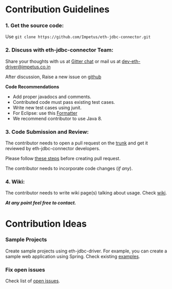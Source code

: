 # Contribution Guidelines

### 1. Get the source code: 

Use `git clone https://github.com/Impetus/eth-jdbc-connector.git`

### 2. Discuss with eth-jdbc-connector Team:

Share your thoughts with us at [Gitter chat](https://gitter.im/Impetus/eth-jdbc-connector?utm_source=badge&utm_medium=badge&utm_campaign=pr-badge&utm_content=badge) or mail us at dev-eth-driver@impetus.co.in

After discussion, Raise a new issue on [github](https://github.com/Impetus/eth-jdbc-connector/issues)

**Code Recommendations**

- Add proper javadocs and comments.
- Contributed code must pass existing test cases.
- Write new test cases using junit.
- For Eclipse: use this [Formatter](https://github.com/Impetus/eth-jdbc-connector/blob/master/sites/eclipse-java-code-formatter.xml)
- We recommend contributor to use Java 8.


### 3. Code Submission and Review:

The contributor needs to open a pull request on the [trunk](https://github.com/Impetus/eth-jdbc-connector/compare?expand=1) and get it reviewed by eth-jdbc-connector developers.

Please follow [these steps](https://github.com/Impetus/eth-jdbc-connector/wiki/Git-Workflow) before creating pull request.

The contributor needs to incorporate code changes (_if any_).

### 4. Wiki:

The contributor needs to write wiki page(s) talking about usage. Check [wiki](https://github.com/Impetus/eth-jdbc-connector/wiki).


_**At any point feel free to contact.**_



# Contribution Ideas

### Sample Projects

Create sample projects using eth-jdbc-driver. For example, you can create a sample web application using Spring. Check existing [examples](https://github.com/Impetus/eth-jdbc-connector/tree/master/eth-jdbc-examples).

### Fix open issues

 Check list of  [open issues](https://github.com/Impetus/eth-jdbc-connector/issues).



